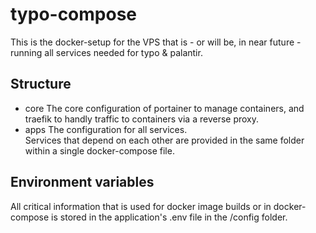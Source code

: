 # typo-compose

This is the docker-setup for the VPS that is - or will be, in near future - running all services needed for typo & palantir.

## Structure

- core
  The core configuration of portainer to manage containers, and traefik to handly traffic to containers via a reverse proxy.
- apps
  The configuration for all services.  
  Services that depend on each other are provided in the same folder within a single docker-compose file.

## Environment variables

All critical information that is used for docker image builds or in docker-compose is stored in the application's .env file in the /config folder.
